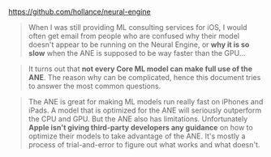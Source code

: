 https://github.com/hollance/neural-engine

> When I was still providing ML consulting services for iOS, I would often get email from people who are confused why their model doesn't appear to be running on the Neural Engine, or **why it is so slow** when the ANE is supposed to be way faster than the GPU...

> It turns out that **not every Core ML model can make full use of the ANE**. The reason why can be complicated, hence this document tries to answer the most common questions.

> The ANE is great for making ML models run really fast on iPhones and iPads. A model that is optimized for the ANE will seriously outperform the CPU and GPU. But the ANE also has limitations. Unfortunately **Apple isn't giving third-party developers any guidance** on how to optimize their models to take advantage of the ANE. It's mostly a process of trial-and-error to figure out what works and what doesn't.